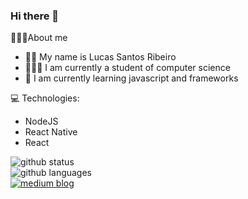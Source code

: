### Hi there 👋
👨🏻‍💻About me
 - 🧑🏻 My name is Lucas Santos Ribeiro
 - 👨🏻‍🎓  I am currently a student of computer science
 - 🌱 I am currently learning javascript and frameworks
 
💻 Technologies:
 - NodeJS
 - React Native
 - React 
<div>
  <img src="https://github-readme-stats.vercel.app/api?username=lucasNetwork&show_icons=true&theme=tokyonight" alt="github status"/>  
 <br/>
  <img src="https://github-readme-stats.vercel.app/api/top-langs/?username=lucasNetwork&layout=compact&theme=tokyonight" alt="github languages"/>
 <br/>
  <img src="https://www.codewars.com/users/lucasnetwork/badges/small" alt "codewars status"/>
 <br/>
 <a href="https://lucassr.medium.com/">
  <img src="https://img.shields.io/badge/Medium-12100E?style=for-the-badge&logo=medium&logoColor=white" alt="medium blog"/>
 </a>
</div>

<!--
**lucasnetwork/lucasnetwork** is a ✨ _special_ ✨ repository because its `README.md` (this file) appears on your GitHub profile.

Here are some ideas to get you started:

- 🔭 I’m currently working on ...
- 🌱 I’m currently learning ...
- 👯 I’m looking to collaborate on ...
- 🤔 I’m looking for help with ...
- 💬 Ask me about ...
- 📫 How to reach me: ...
- 😄 Pronouns: ...
- ⚡ Fun fact: ...
-->

